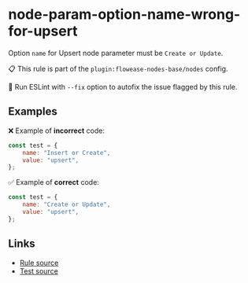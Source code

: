 [//]: # "File generated from a template. Do not edit this file directly."

# node-param-option-name-wrong-for-upsert

Option `name` for Upsert node parameter must be `Create or Update`.

📋 This rule is part of the `plugin:flowease-nodes-base/nodes` config.

🔧 Run ESLint with `--fix` option to autofix the issue flagged by this rule.

## Examples

❌ Example of **incorrect** code:

```js
const test = {
	name: "Insert or Create",
	value: "upsert",
};
```

✅ Example of **correct** code:

```js
const test = {
	name: "Create or Update",
	value: "upsert",
};
```

## Links

- [Rule source](../../lib/rules/node-param-option-name-wrong-for-upsert.ts)
- [Test source](../../tests/node-param-option-name-wrong-for-upsert.test.ts)
